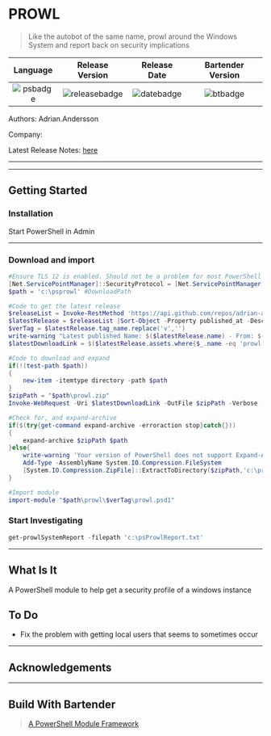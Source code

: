 # PROWL


> Like the autobot of the same name, prowl around the Windows System and report back on security implications

[releasebadge]: https://img.shields.io/static/v1.svg?label=version&message=1.0.3&color=blue
[datebadge]: https://img.shields.io/static/v1.svg?label=Date&message=2021-03-15&color=yellow
[psbadge]: https://img.shields.io/static/v1.svg?label=PowerShell&message=4.0.0&color=5391FE&logo=powershell
[btbadge]: https://img.shields.io/static/v1.svg?label=bartender&message=6.2.0&color=0B2047


| Language | Release Version | Release Date | Bartender Version |
|:-------------------:|:-------------------:|:-------------------:|:-------------------:|
|![psbadge]|![releasebadge]|![datebadge]|![btbadge]|


Authors: Adrian.Andersson

Company:  

Latest Release Notes: [here](./documentation/1.0.1/release.md)

***

<!--Bartender Dynamic Header -- Code Below Here -->



***
##  Getting Started

### Installation
Start PowerShell in Admin

---

### Download and import

```powershell
#Ensure TLS 12 is enabled. Should not be a problem for most PowerShell and OS Configs, but just in case (TLS1.2 is required by GH)
[Net.ServicePointManager]::SecurityProtocol = [Net.ServicePointManager]::SecurityProtocol -bor [Net.SecurityProtocolType]::Tls12
$path = 'c:\psprowl' #DownloadPath

#Code to get the latest release
$releaseList = Invoke-RestMethod 'https://api.github.com/repos/adrian-andersson/prowl_autobot/releases'
$latestRelease = $releaseList |Sort-Object -Property published_at -Descending |Select-Object -First 1
$verTag = $latestRelease.tag_name.replace('v','')
write-warning "Latest published Name: $($latestRelease.name) - From: $($latestRelease.published_at) - VersionTag:$verTag"
$latestDownloadLink = $($latestRelease.assets.where{$_.name -eq 'prowl.zip'}|select-object -First 1).browser_download_url

#Code to download and expand
if(!(test-path $path))
{
    new-item -itemtype directory -path $path
}
$zipPath = "$path\prowl.zip"
Invoke-WebRequest -Uri $latestDownloadLink -OutFile $zipPath -Verbose -UseBasicParsing

#Check for, and expand-archive
if($(try{get-command expand-archive -erroraction stop}catch{}))
{
    expand-archive $zipPath $path
}else{
    write-warning 'Your version of PowerShell does not support Expand-Archive, failing back to legacy mode'
    Add-Type -AssemblyName System.IO.Compression.FileSystem
    [System.IO.Compression.ZipFile]::ExtractToDirectory($zipPath,'c:\prowl\')
}

#Import module
import-module "$path\prowl\$verTag\prowl.psd1"
```

### Start Investigating

```powershell
get-prowlSystemReport -filepath 'c:\psProwlReport.txt'

```

***
## What Is It
A PowerShell module to help get a security profile of a windows instance

## To Do

 - Fix the problem with getting local users that seems to sometimes occur

***
## Acknowledgements



<!--Bartender Link, please leave this here if you make use of this module -->
***

## Build With Bartender
> [A PowerShell Module Framework](https://github.com/DomainGroupOSS/bartender)

